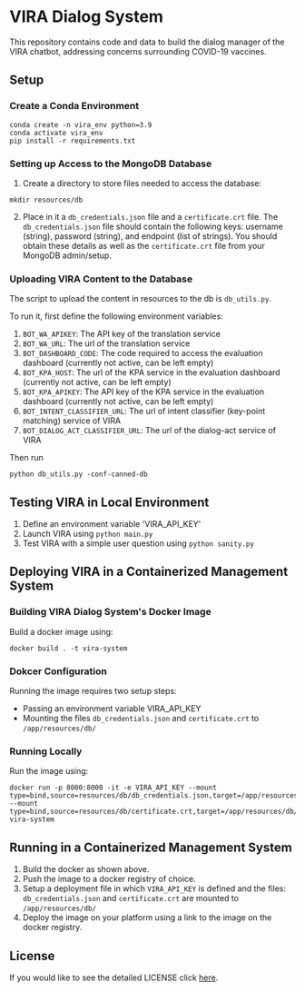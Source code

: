 # VIRA Dialog System
This repository contains code and data to build the dialog manager of the VIRA chatbot, addressing concerns surrounding COVID-19 vaccines.

## Setup
### Create a Conda Environment
```shell
conda create -n vira_env python=3.9
conda activate vira_env
pip install -r requirements.txt
```
### Setting up Access to the MongoDB Database
1. Create a directory to store files needed to access the database:
```shell
mkdir resources/db
```
2. Place in it a `db_credentials.json` file and a `certificate.crt` file. The `db_credentials.json` file should contain the following keys: username (string), password (string), and endpoint (list of strings). You should obtain these details as well as the `certificate.crt` file from your MongoDB admin/setup. 

### Uploading VIRA Content to the Database
The script to upload the content in resources to the db is `db_utils.py`.

To run it, first define the following environment variables: 

1. `BOT_WA_APIKEY`: The API key of the translation service
2. `BOT_WA_URL`: The url of the translation service 
3. `BOT_DASHBOARD_CODE`: The code required to access the evaluation dashboard (currently not active, can be left empty)
4. `BOT_KPA_HOST`: The url of the KPA service in the evaluation dashboard (currently not active, can be left empty)
5. `BOT_KPA_APIKEY`: The API key of the KPA service in the evaluation dashboard (currently not active, can be left empty)
6. `BOT_INTENT_CLASSIFIER_URL`: The url of intent classifier (key-point matching) service of VIRA
7. `BOT_DIALOG_ACT_CLASSIFIER_URL`: The url of the dialog-act service of VIRA

Then run
```shell
python db_utils.py -conf-canned-db
```

## Testing VIRA in Local Environment
1. Define an environment variable 'VIRA_API_KEY'
2. Launch VIRA using ```python main.py```
3. Test VIRA with a simple user question using ```python sanity.py```

## Deploying VIRA in a Containerized Management System

### Building VIRA Dialog System's Docker Image
Build a docker image using:
```shell
docker build . -t vira-system
```

### Dokcer Configuration
Running the image requires two setup steps:
- Passing an environment variable VIRA_API_KEY
- Mounting the files `db_credentials.json` and `certificate.crt` to `/app/resources/db/`

### Running Locally
Run the image using:
```shell
docker run -p 8000:8000 -it -e VIRA_API_KEY --mount type=bind,source=resources/db/db_credentials.json,target=/app/resources/db/db_credentials.json --mount type=bind,source=resources/db/certificate.crt,target=/app/resources/db/certificate.crt vira-system
```
## Running in a Containerized Management System
1. Build the docker as shown above.
2. Push the image to a docker registry of choice.
3. Setup a deployment file in which `VIRA_API_KEY` is defined and the files: `db_credentials.json` and `certificate.crt` are mounted to `/app/resources/db/`
4. Deploy the image on your platform using a link to the image on the docker registry. 

## License

If you would like to see the detailed LICENSE click [here](LICENSE).

